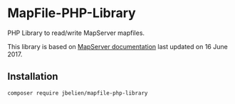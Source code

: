 # MapFile-PHP-Library

PHP Library to read/write MapServer mapfiles.

This library is based on [MapServer documentation](https://mapserver.org/mapfile/) last updated on 16 June 2017.

## Installation

```
composer require jbelien/mapfile-php-library 
```
